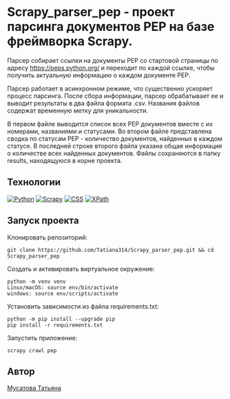 # Scrapy_parser_pep - проект парсинга документов PEP на базе фреймворка Scrapy.
Парсер собирает ссылки на документы PEP со стартовой страницы по адресу https://peps.python.org/ и переходит по каждой ссылке, чтобы получить актуальную информацию о каждом документе PEP.

Парсер работает в асинхронном режиме, что существенно ускоряет процесс парсинга. После сбора информации, парсер обрабатывает ее и выводит результаты в два файла формата .csv. Названия файлов содержат временную метку для уникальности.

В первом файле выводится список всех PEP документов вместе с их номерами, названиями и статусами. Во втором файле представлена сводка по статусам PEP - количество документов, найденных в каждом статусе. В последней строке второго файла указана общая информация о количестве всех найденных документов. Файлы сохраняются в папку results, находящуюся в корне проекта.

## Технологии
[![Python](https://img.shields.io/badge/python-3.9%20%7C%203.10%20%7C%203.11-blue?logo=python)](https://www.python.org/)
[![Scrapy](https://img.shields.io/badge/-Scrapy-464646?logo=Scrapy)](https://docs.scrapy.org/en/latest/)
[![CSS](https://img.shields.io/badge/-CSS_selectors-464646?logo=CSS)](https://docs.scrapy.org/en/latest/topics/selectors.html#extensions-to-css-selectors)
[![XPath](https://img.shields.io/badge/-XPath_selectors-464646?logo=XPath)](https://docs.scrapy.org/en/latest/topics/selectors.html#working-with-xpaths)

## Запуск проекта
Клонировать репозиторий:
```
git clone https://github.com/Tatiana314/Scrapy_parser_pep.git && cd Scrapy_parser_pep
```
Создать и активировать виртуальное окружение:
```
python -m venv venv
Linux/macOS: source env/bin/activate
windows: source env/scripts/activate
```
Установить зависимости из файла requirements.txt:
```
python -m pip install --upgrade pip
pip install -r requirements.txt
```
Запустить приложение:
```
scrapy crawl pep
```

## Автор
[Мусатова Татьяна](https://github.com/Tatiana314)

